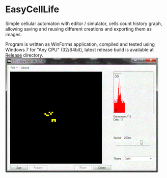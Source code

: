 # EasyCellLife
Simple cellular automaton with editor / simulator, cells count history graph, allowing saving and reusing different creations and exporting them as images.

Program is written as WinForms application, compiled and tested using Windows 7 for "Any CPU" (32/64bit),
latest release build is available at [Release](cell_life/bin/Release) directory.
![Alt Text](ecl.gif)
